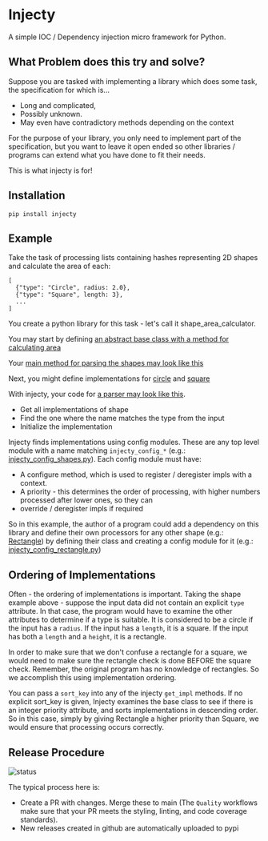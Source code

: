 # Injecty

A simple IOC / Dependency injection micro framework for Python.

## What Problem does this try and solve?

Suppose you are tasked with implementing a library which does some task, the specification for which is...

* Long and complicated,
* Possibly unknown.
* May even have contradictory methods depending on the context

For the purpose of your library, you only need to implement part of the specification, but you want to leave it open ended so other libraries / programs can extend what you have done to fit their needs. 

This is what injecty is for!

## Installation

`pip install injecty`

## Example

Take the task of processing lists containing hashes representing 2D shapes and calculate the area of each:

```
[
  {"type": "Circle", radius: 2.0},
  {"type": "Square", length: 3},
  ...
]
```

You create a python library for this task - let's call it shape_area_calculator.

You may start by defining [an abstract base class with a method for calculating area](/example/models/shape_abc.py)

Your [main method for parsing the shapes may look like this](example/main.py)

Next, you might define implementations for [circle](/example/models/circle.py) and [square](example/models/square.py)

With injecty, your code for [a parser may look like this](example/shape_parser.py).
 * Get all implementations of shape
 * Find the one where the name matches the type from the input
 * Initialize the implementation

Injecty finds implementations using config modules. These are any top level module with a name matching
`injecty_config_*` (e.g.: [injecty_config_shapes.py](injecty_config_shapes.py)). Each config module must have:
* A configure method, which is used to register / deregister impls with a context.
* A priority - this determines the order of processing, with higher numbers processed after lower ones, so they can
* override / deregister impls if required

So in this example, the author of a program could add a dependency on this library and define their own processors 
for any other shape (e.g.: [Rectangle](example/models/rectangle.py)) by defining their class and creating a config
module for it (e.g.: [injecty_config_rectangle.py](injecty_config_rectangle.py))

## Ordering of Implementations

Often - the ordering of implementations is important.  Taking the shape example above - suppose the input data did not
contain an explicit `type` attribute. In that case, the program would have to examine the other attributes to determine
if a type is suitable. It is considered to be a circle if the input has a `radius`. If the input has a `length`, it is
a square. If the input has both a `length` and a `height`, it is a rectangle.

In order to make sure that we don't confuse a rectangle for a square, we would need to make sure the rectangle check is
done BEFORE the square check. Remember, the original program has no knowledge of rectangles. So we accomplish this
using implementation ordering. 

You can pass a `sort_key` into any of the injecty `get_impl` methods. If no explicit
sort_key is given, Injecty examines the base class to see if there is an integer priority attribute, and sorts
implementations in descending order. So in this case, simply by giving Rectangle a higher priority than Square, we
would ensure that processing occurs correctly.

## Release Procedure

![status](https://github.com/tofarr/injecty/actions/workflows/quality.yml/badge.svg?branch=main)

The typical process here is:
* Create a PR with changes. Merge these to main (The `Quality` workflows make sure that your PR
  meets the styling, linting, and code coverage standards).
* New releases created in github are automatically uploaded to pypi
